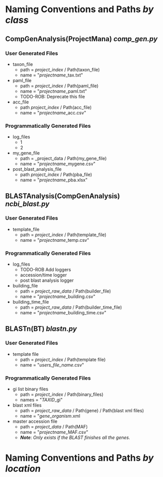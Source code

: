 #  Naming Conventions and Paths _by class_

## CompGenAnalysis(ProjectMana) _comp_gen.py_
### User Generated Files
* taxon_file
    * path = _project_index_ / Path(taxon_file)
    * name = "_projectname_\_tax.txt"
* paml_file
    * path = _project_index_ / Path(paml_file)
    * name = "_projectname_\_paml.txt"
    * TODO-ROB:  Deprecate this file
* acc_file
    * path _project_index_ / Path(acc_file)
    * name = "_projectname_\_acc.csv"

### Programmatically Generated Files
* log_files
    * 1
    * 2
* my_gene_file
    * path = _project_data / Path(my_gene_file)
    * name = "_projectname_\_mygene.csv"
* post_blast_analysis_file
    * path _project_index_ / Path(pba_file)
    * name = "_projectname_\_pba.xlsx"

## BLASTAnalysis(CompGenAnalysis)  _ncbi_blast.py_
### User Generated Files
* template_file
    * path = _project_index_ / Path(template_file)
    * name = "_projectname_\_temp.csv"

### Programmatically Generated Files
* log_files
    * TODO-ROB Add loggers
    * accession/time logger
    * post blast analysis logger
* building_file
    * path = _project_raw_data_ / Path(builder_file)
    * name = "_projectname_\_building.csv"
* building_time_file
    * path = _project_raw_data_ / Path(builder_time_file)
    * name = "_projectname_\_building_time.csv"

## BLASTn(BT) _blastn.py_
### User Generated Files
* template file
    * path = _project_index_ / Path(template file)
    * name = "_users_file_name_.csv"

### Programmatically Generated Files
* gi list binary files
    * path = _project_index_ / Path(binary_files)
    * names = "_TAXID_\_gi"
* blast xml files
    * path = _project_raw_data_ / Path(gene) / Path(blast xml files)
    * name = "_gene_\__organism_.xml
* master accession file
    * path = _project_data_ / Path(MAF)
    * name = "_projectname_\_MAF.csv"
    * ___Note___:  _Only exists if the BLAST finishes all the genes._

# Naming Conventions and Paths _by location_
